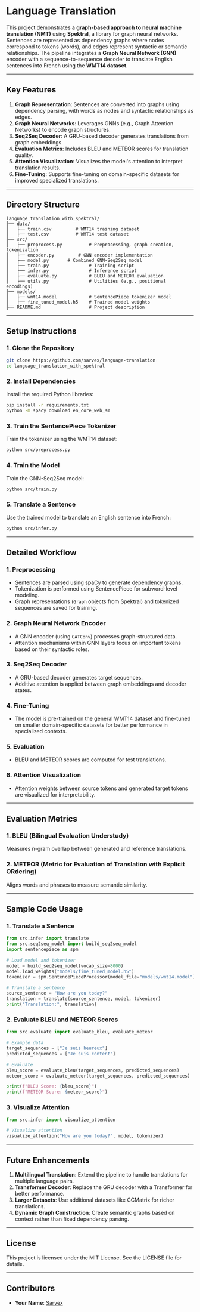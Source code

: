# Language Translation

This project demonstrates a **graph-based approach to neural machine translation (NMT)** using **Spektral**, a library for graph neural networks. Sentences are represented as dependency graphs where nodes correspond to tokens (words), and edges represent syntactic or semantic relationships. The pipeline integrates a **Graph Neural Network (GNN)** encoder with a sequence-to-sequence decoder to translate English sentences into French using the **WMT14 dataset**.

---

## **Key Features**

1. **Graph Representation**: Sentences are converted into graphs using dependency parsing, with words as nodes and syntactic relationships as edges.
2. **Graph Neural Networks**: Leverages GNNs (e.g., Graph Attention Networks) to encode graph structures.
3. **Seq2Seq Decoder**: A GRU-based decoder generates translations from graph embeddings.
4. **Evaluation Metrics**: Includes BLEU and METEOR scores for translation quality.
5. **Attention Visualization**: Visualizes the model's attention to interpret translation results.
6. **Fine-Tuning**: Supports fine-tuning on domain-specific datasets for improved specialized translations.

---

## **Directory Structure**

```plaintext
language_translation_with_spektral/
├── data/
│   ├── train.csv         # WMT14 training dataset
│   ├── test.csv          # WMT14 test dataset
├── src/
│   ├── preprocess.py          # Preprocessing, graph creation, tokenization
│   ├── encoder.py         # GNN encoder implementation
│   ├── model.py       # Combined GNN-Seq2Seq model
│   ├── train.py               # Training script
│   ├── infer.py               # Inference script
│   ├── evaluate.py            # BLEU and METEOR evaluation
│   ├── utils.py               # Utilities (e.g., positional encodings)
├── models/
│   ├── wmt14.model            # SentencePiece tokenizer model
│   ├── fine_tuned_model.h5    # Trained model weights
├── README.md                  # Project description
```

---

## **Setup Instructions**

### **1. Clone the Repository**

```bash
git clone https://github.com/sarvex/language-translation
cd language_translation_with_spektral
```

### **2. Install Dependencies**

Install the required Python libraries:

```bash
pip install -r requirements.txt
python -m spacy download en_core_web_sm
```

### **3. Train the SentencePiece Tokenizer**

Train the tokenizer using the WMT14 dataset:

```bash
python src/preprocess.py
```

### **4. Train the Model**

Train the GNN-Seq2Seq model:

```bash
python src/train.py
```

### **5. Translate a Sentence**

Use the trained model to translate an English sentence into French:

```bash
python src/infer.py
```

---

## **Detailed Workflow**

### **1. Preprocessing**
- Sentences are parsed using spaCy to generate dependency graphs.
- Tokenization is performed using SentencePiece for subword-level modeling.
- Graph representations (`Graph` objects from Spektral) and tokenized sequences are saved for training.

### **2. Graph Neural Network Encoder**
- A GNN encoder (using `GATConv`) processes graph-structured data.
- Attention mechanisms within GNN layers focus on important tokens based on their syntactic roles.

### **3. Seq2Seq Decoder**
- A GRU-based decoder generates target sequences.
- Additive attention is applied between graph embeddings and decoder states.

### **4. Fine-Tuning**
- The model is pre-trained on the general WMT14 dataset and fine-tuned on smaller domain-specific datasets for better performance in specialized contexts.

### **5. Evaluation**
- BLEU and METEOR scores are computed for test translations.

### **6. Attention Visualization**
- Attention weights between source tokens and generated target tokens are visualized for interpretability.

---

## **Evaluation Metrics**

### **1. BLEU (Bilingual Evaluation Understudy)**
Measures n-gram overlap between generated and reference translations.

### **2. METEOR (Metric for Evaluation of Translation with Explicit ORdering)**
Aligns words and phrases to measure semantic similarity.

---

## **Sample Code Usage**

### **1. Translate a Sentence**

```python
from src.infer import translate
from src.seq2seq_model import build_seq2seq_model
import sentencepiece as spm

# Load model and tokenizer
model = build_seq2seq_model(vocab_size=8000)
model.load_weights("models/fine_tuned_model.h5")
tokenizer = spm.SentencePieceProcessor(model_file="models/wmt14.model")

# Translate a sentence
source_sentence = "How are you today?"
translation = translate(source_sentence, model, tokenizer)
print("Translation:", translation)
```

### **2. Evaluate BLEU and METEOR Scores**

```python
from src.evaluate import evaluate_bleu, evaluate_meteor

# Example data
target_sequences = ["Je suis heureux"]
predicted_sequences = ["Je suis content"]

# Evaluate
bleu_score = evaluate_bleu(target_sequences, predicted_sequences)
meteor_score = evaluate_meteor(target_sequences, predicted_sequences)

print(f"BLEU Score: {bleu_score}")
print(f"METEOR Score: {meteor_score}")
```

### **3. Visualize Attention**

```python
from src.infer import visualize_attention

# Visualize attention
visualize_attention("How are you today?", model, tokenizer)
```

---

## **Future Enhancements**

1. **Multilingual Translation**: Extend the pipeline to handle translations for multiple language pairs.
2. **Transformer Decoder**: Replace the GRU decoder with a Transformer for better performance.
3. **Larger Datasets**: Use additional datasets like CCMatrix for richer translations.
4. **Dynamic Graph Construction**: Create semantic graphs based on context rather than fixed dependency parsing.

---

## **License**

This project is licensed under the MIT License. See the LICENSE file for details.

---

## **Contributors**

- **Your Name**: [Sarvex](https://github.com/sarvex)

